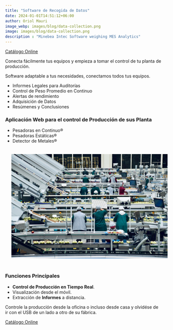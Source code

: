 ```yaml
---
title: "Software de Recogida de Datos"
date: 2024-01-01T14:51:12+06:00
author: Oriol Mauri
image_webp: images/blog/data-collection.png
image: images/blog/data-collection.png
description : "Minebea Intec Software weighing MES Analytics"
---
```

<a class="btn btn-transparent" href="http://dtm4-website.s3-website.eu-west-3.amazonaws.com" target="_blank">Catálogo Online</a>


Conecta fácilmente tus equipos y empieza a tomar el control de tu planta de producción.

Software adaptable a tus necesidades, conectamos todos tus equipos.

- Informes Legales para Auditorías
- Control de Peso Promedio en Continuo
- Alertas de rendimiento
- Adquisición de Datos
- Resúmenes y Conclusiones

### Aplicación Web para el control de Producción de sus Planta
- Pesadoras en Continuo®
- Pesadoras Estáticas®
- Detector de Metales® 

<img src="/images/blog/production.jpg" class="img-fluid" alt="Control Parkgin" style="margin: 20px">

### Funciones Principales 
- **Control de Producción en Tiempo Real**.
- Visualización desde el móvil.
- Extracción de **Informes** a distancia.

Controle la producción desde la oficina o incluso desde casa y olvidése de ir con el USB de un lado a otro de su fábrica.

<a class="btn btn-transparent" href="http://dtm4-website.s3-website.eu-west-3.amazonaws.com" target="_blank">Catálogo Online</a>
